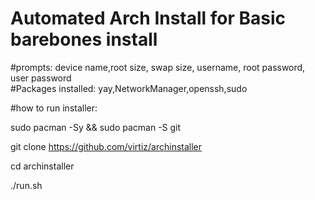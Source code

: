 # Automated Arch Install for Basic barebones install

#prompts: device name,root size, swap size, username, root password, user password                                                                                    
#Packages installed: yay,NetworkManager,openssh,sudo

#how to run installer:

sudo pacman -Sy && sudo pacman -S git

git clone https://github.com/virtiz/archinstaller

cd archinstaller

./run.sh
